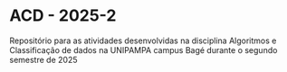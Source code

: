 # ACD - 2025-2
Repositório para as atividades desenvolvidas na disciplina Algoritmos e Classificação de dados na UNIPAMPA campus Bagé durante o segundo semestre de 2025
